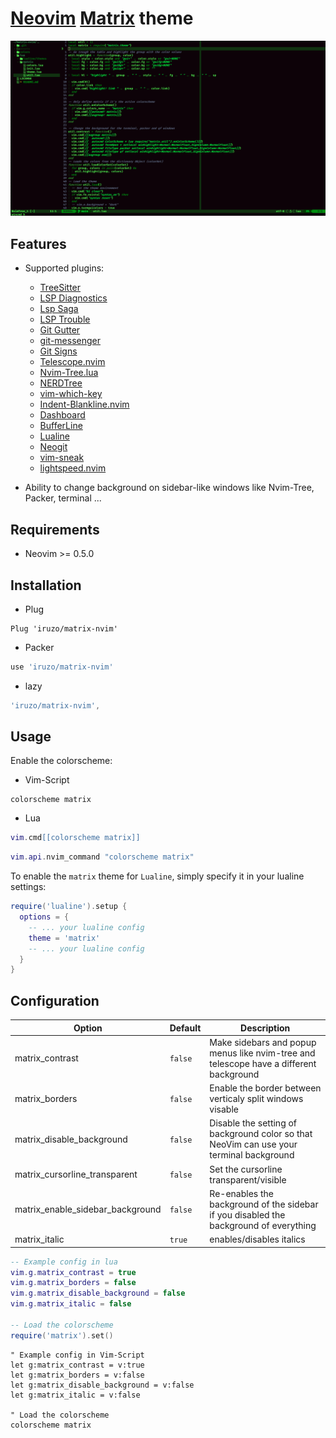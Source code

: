 # [Neovim](https://neovim.io/) [Matrix](https://www.schemecolor.com/matrix-code-green.php) theme

<p align="center">
	<img src="https://raw.githubusercontent.com/iruzo/matrix-nvim/main/assets/preview.png"/>
</p>

## Features

+ Supported plugins:
    + [TreeSitter](https://github.com/nvim-treesitter/nvim-treesitter)
    + [LSP Diagnostics](https://neovim.io/doc/user/lsp.html)
    + [Lsp Saga](https://github.com/glepnir/lspsaga.nvim)
    + [LSP Trouble](https://github.com/folke/lsp-trouble.nvim)
    + [Git Gutter](https://github.com/airblade/vim-gitgutter)
    + [git-messenger](https://github.com/rhysd/git-messenger.vim)
    + [Git Signs](https://github.com/lewis6991/gitsigns.nvim)
    + [Telescope.nvim](https://github.com/nvim-telescope/telescope.nvim)
    + [Nvim-Tree.lua](https://github.com/kyazdani42/nvim-tree.lua)
    + [NERDTree](https://github.com/preservim/nerdtree)
    + [vim-which-key](https://github.com/liuchengxu/vim-which-key)
    + [Indent-Blankline.nvim](https://github.com/lukas-reineke/indent-blankline.nvim)
    + [Dashboard](https://github.com/glepnir/dashboard-nvim)
    + [BufferLine](https://github.com/akinsho/nvim-bufferline.lua)
    + [Lualine](https://github.com/hoob3rt/lualine.nvim)
    + [Neogit](https://github.com/TimUntersberger/neogit)
    + [vim-sneak](https://github.com/justinmk/vim-sneak)
    + [lightspeed.nvim](https://github.com/ggandor/lightspeed.nvim)

+ Ability to change background on sidebar-like windows like Nvim-Tree, Packer, terminal ...

## Requirements

+ Neovim >= 0.5.0

## Installation

- Plug
```vim
Plug 'iruzo/matrix-nvim'
```
- Packer
```lua
use 'iruzo/matrix-nvim'
```
- lazy
```lua
'iruzo/matrix-nvim',
```

## Usage

Enable the colorscheme:
- Vim-Script
```vim
colorscheme matrix
```
- Lua
```lua
vim.cmd[[colorscheme matrix]]
```
```lua
vim.api.nvim_command "colorscheme matrix"
```

To enable the `matrix` theme for `Lualine`, simply specify it in your lualine settings:

```lua
require('lualine').setup {
  options = {
    -- ... your lualine config
    theme = 'matrix'
    -- ... your lualine config
  }
}
```

## Configuration

| Option                              | Default     | Description                                                                                                                                                     |
| ----------------------------------- | ----------- | --------------------------------------------------------------------------------------------------------------------------------------------------------------- |
| matrix_contrast                     | `false`     | Make sidebars and popup menus like nvim-tree and telescope have a different background                                                                                       |
| matrix_borders                      | `false`     | Enable the border between verticaly split windows visable
| matrix_disable_background           | `false`     | Disable the setting of background color so that NeoVim can use your terminal background
| matrix_cursorline_transparent       | `false`     | Set the cursorline transparent/visible
| matrix_enable_sidebar_background    | `false`     | Re-enables the background of the sidebar if you disabled the background of everything
| matrix_italic                       | `true`      | enables/disables italics


```lua
-- Example config in lua
vim.g.matrix_contrast = true
vim.g.matrix_borders = false
vim.g.matrix_disable_background = false
vim.g.matrix_italic = false

-- Load the colorscheme
require('matrix').set()
```

```vim
" Example config in Vim-Script
let g:matrix_contrast = v:true
let g:matrix_borders = v:false
let g:matrix_disable_background = v:false
let g:matrix_italic = v:false

" Load the colorscheme
colorscheme matrix
```

